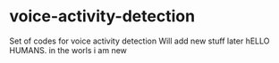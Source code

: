 # voice-activity-detection
Set of codes for voice activity detection
Will add new stuff later
hELLO HUMANS.  in the worls i am new
